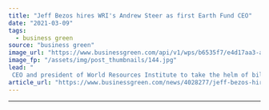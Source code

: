 ```yaml
---
title: "Jeff Bezos hires WRI's Andrew Steer as first Earth Fund CEO"
date: "2021-03-09"
tags: 
  - business green
source: "business green"
image_url: "https://www.businessgreen.com/api/v1/wps/b6535f7/e4d17aa3-ace0-44ff-82fa-0681176fb6eb/4/jeff-bezos-amazon-kindle-fire-185x114.jpg"
image_fp: "/assets/img/post_thumbnails/144.jpg"
lead: "
 CEO and president of World Resources Institute to take the helm of billionaire Amazon founder's climate philanthropy over coming weeks ..."
article_url: "https://www.businessgreen.com/news/4028277/jeff-bezos-hires-wri-andrew-steer-earth-fund-ceo"
---
```


---
